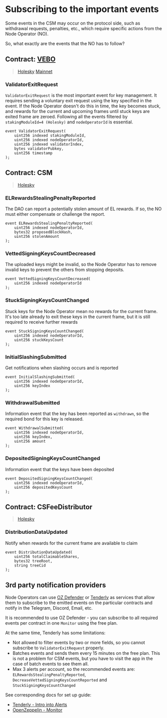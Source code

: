 # Subscribing to the important events

Some events in the CSM may occur on the protocol side, such as withdrawal requests, penalties, etc., which require specific actions from the Node Operator (NO).

So, what exactly are the events that the NO has to follow?

## Contract: [VEBO](/contracts/validators-exit-bus-oracle)

> [Holesky](https://holesky.etherscan.io/address/0xffDDF7025410412deaa05E3E1cE68FE53208afcb)
> [Mainnet](https://etherscan.io/address/0x0De4Ea0184c2ad0BacA7183356Aea5B8d5Bf5c6e)

### ValidatorExitRequest
`ValidatorExitRequest` is the most important event for key management. It requires sending a voluntary exit request using the key specified in the event.
If the Node Operator doesn't do this in time, the key becomes stuck, and rewards for the current and upcoming frames until stuck keys are exited frame are zeroed.
Following all the events filtered by `stakingModuleId=4 (Holesky)` and `nodeOperatorId` is essential.
```solidity
event ValidatorExitRequest(
    uint256 indexed stakingModuleId,
    uint256 indexed nodeOperatorId,
    uint256 indexed validatorIndex,
    bytes validatorPubkey,
    uint256 timestamp
);
```

## Contract: CSM

> [Holesky](https://holesky.etherscan.io/address/0x4562c3e63c2e586cD1651B958C22F88135aCAd4f)

### ELRewardsStealingPenaltyReported
The DAO can report a potentially stolen amount of EL rewards. If so, the NO must either compensate or challenge the report.
```solidity
event ELRewardsStealingPenaltyReported(
    uint256 indexed nodeOperatorId,
    bytes32 proposedBlockHash,
    uint256 stolenAmount
);
```

### VettedSigningKeysCountDecreased
The uploaded keys might be invalid, so the Node Operator has to remove invalid keys to prevent the others from stopping deposits.
```solidity
event VettedSigningKeysCountDecreased(
    uint256 indexed nodeOperatorId
);
```

### StuckSigningKeysCountChanged
Stuck keys for the Node Operator mean no rewards for the current frame. It's too late already to exit these keys in the current frame, but it is still required to receive further rewards
```solidity
event StuckSigningKeysCountChanged(
    uint256 indexed nodeOperatorId,
    uint256 stuckKeysCount
);
```

### InitialSlashingSubmitted
Get notifications when slashing occurs and is reported
```solidity
event InitialSlashingSubmitted(
    uint256 indexed nodeOperatorId,
    uint256 keyIndex
);
```

### WithdrawalSubmitted
Information event that the key has been reported as `withdrawn`, so the required bond for this key is released.
```solidity
event WithdrawalSubmitted(
    uint256 indexed nodeOperatorId,
    uint256 keyIndex,
    uint256 amount
);
```

### DepositedSigningKeysCountChanged
Information event that the keys have been deposited
```solidity
event DepositedSigningKeysCountChanged(
    uint256 indexed nodeOperatorId,
    uint256 depositedKeysCount
);
```

## Contract: CSFeeDistributor

> [Holesky](https://holesky.etherscan.io/address/0xD7ba648C8F72669C6aE649648B516ec03D07c8ED)

### DistributionDataUpdated
Notify when rewards for the current frame are available to claim
```solidity
event DistributionDataUpdated(
    uint256 totalClaimableShares,
    bytes32 treeRoot,
    string treeCid
);
```

## 3rd party notification providers

Node Operators can use [OZ Defender](https://www.openzeppelin.com/) or [Tenderly](https://tenderly.co/) as services
that allow them to subscribe to the emitted events on the particular contracts
and notify in the Telegram, Discord, Email, etc.

It is recommended to use OZ Defender - you can subscribe to all required events per contract in one `Monitor` using the free plan.

At the same time, Tenderly has some limitations:
- Not allowed to filter events by two or more fields, so you cannot subscribe to `ValidatorExitRequest` properly.
- Batches events and sends them every 15 minutes on the free plan. This is not a problem for CSM events, but you have to visit the app in the case of batch events to see them all.
- Max 3 alerts per account, so the recommended events are: `ELRewardsStealingPenaltyReported`, `DecreaseVettedSigningKeysCountReported` and `StuckSigningKeysCountChanged`


See corresponding docs for set up guide:
- [Tenderly - Intro into Alerts](https://docs.tenderly.co/alerts/intro-to-alerts)
- [OpenZeppelin - Monitor](https://docs.openzeppelin.com/defender/v2/module/monitor)
